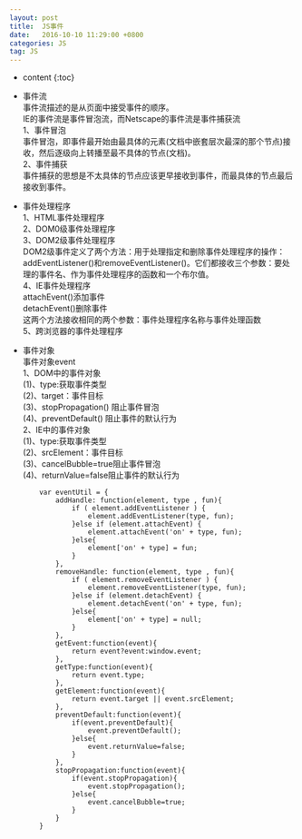 ```yaml
---
layout: post
title:  JS事件
date:   2016-10-10 11:29:00 +0800
categories: JS
tag: JS
---
```


* content
{:toc}

- 事件流  
	事件流描述的是从页面中接受事件的顺序。  
	IE的事件流是事件冒泡流，而Netscape的事件流是事件捕获流  
	1、事件冒泡  
	事件冒泡，即事件最开始由最具体的元素(文档中嵌套层次最深的那个节点)接收，然后逐级向上转播至最不具体的节点(文档)。  
	2、事件捕获  
	事件捕获的思想是不太具体的节点应该更早接收到事件，而最具体的节点最后接收到事件。  

- 事件处理程序  
	1、HTML事件处理程序  
	2、DOM0级事件处理程序  
	3、DOM2级事件处理程序  
	DOM2级事件定义了两个方法：用于处理指定和删除事件处理程序的操作：addEventListener()和removeEventListener()。它们都接收三个参数：要处理的事件名、作为事件处理程序的函数和一个布尔值。  
	4、IE事件处理程序  
	attachEvent()添加事件  
	detachEvent()删除事件  
	这两个方法接收相同的两个参数：事件处理程序名称与事件处理函数  
	5、跨浏览器的事件处理程序  

- 事件对象  
	事件对象event  
	1、DOM中的事件对象  
	(1)、type:获取事件类型  
	(2)、target：事件目标  
	(3)、stopPropagation() 阻止事件冒泡  
	(4)、preventDefault() 阻止事件的默认行为  
	2、IE中的事件对象  
	(1)、type:获取事件类型  
	(2)、srcElement：事件目标  
	(3)、cancelBubble=true阻止事件冒泡  
	(4)、returnValue=false阻止事件的默认行为   
	

	```
		var eventUtil = {
			addHandle: function(element, type , fun){
				if ( element.addEventListener ) {
					element.addEventListener(type, fun);
				}else if (element.attachEvent) {
					element.attachEvent('on' + type, fun);
				}else{
					element['on' + type] = fun;
				}
			},
			removeHandle: function(element, type , fun){
				if ( element.removeEventListener ) {
					element.removeEventListener(type, fun);
				}else if (element.detachEvent) {
					element.detachEvent('on' + type, fun);
				}else{
					element['on' + type] = null;
				}
			},
			getEvent:function(event){
		        return event?event:window.event;
		    },
			getType:function(event){
				return event.type;
			},
			getElement:function(event){
				return event.target || event.srcElement;
			},
			preventDefault:function(event){
				if(event.preventDefault){
				  	event.preventDefault();
				}else{
				  	event.returnValue=false;
				}
			},
			stopPropagation:function(event){
				if(event.stopPropagation){
			 		event.stopPropagation();
				}else{
			 		event.cancelBubble=true;
				}
			}
		}
	```